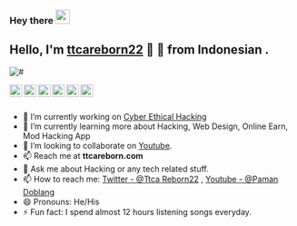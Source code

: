 ### Hey there <img src="https://media.giphy.com/media/hvRJCLFzcasrR4ia7z/giphy.gif" width="25px">
## Hello, I'm [ttcareborn22](#) 👋 🚀 from Indonesian .

<p align="left"> <img src="https://komarev.com/ghpvc/?username=OnlineHacking&label=Views&color=blue&style=plastic" alt="#" /> </p>

<a href="#">
  <img align="left" alt="Pawan's Twitter" width="22px" src="https://cdn.jsdelivr.net/npm/simple-icons@v3/icons/twitter.svg" />
</a>
<a href="#">
  <img align="left" alt="Pawan's Linkdein" width="22px" src="https://cdn.jsdelivr.net/npm/simple-icons@v3/icons/linkedin.svg" />
</a>
<a href="#">
  <img align="left" alt="Pawan's Github" width="22px" src="https://cdn.jsdelivr.net/npm/simple-icons@v3/icons/github.svg" />
</a>
<a href="#">
  <img align="left" alt="Pawan's Telegram" width="22px" src="https://cdn.jsdelivr.net/npm/simple-icons@v3/icons/telegram.svg" />
</a>
<a href="#">
  <img align="left" alt="Pawan's Instagram" width="22px" src="https://cdn.jsdelivr.net/npm/simple-icons@v3/icons/instagram.svg" />
</a>
<a href="#">
  <img align="left" alt="Pawan's Facebook" width="22px" src="https://cdn.jsdelivr.net/npm/simple-icons@v3/icons/facebook.svg" />
</a>
<a href="#>
  <img align="left" alt="Pawan's Youtube" width="22px" src="https://cdn.jsdelivr.net/npm/simple-icons@v3/icons/youtube.svg" />
</a>

<br/>
<br/>



- 🔭 I’m currently working on [Cyber Ethical Hacking](#)
- 🌱 I’m currently learning more about Hacking, Web Design, Online Earn, Mod Hacking App
- 👯 I’m looking to collaborate on [Youtube](#).
- 📫 Reach me at **ttcareborn.com**
- 💬 Ask me about Hacking or any tech related stuff.
- 📫 How to reach me: [Twitter - @Ttca Reborn22](#) , [Youtube - @Paman Doblang](#)
- 😄 Pronouns: He/His
- ⚡ Fun fact: I spend almost 12 hours listening songs everyday.

